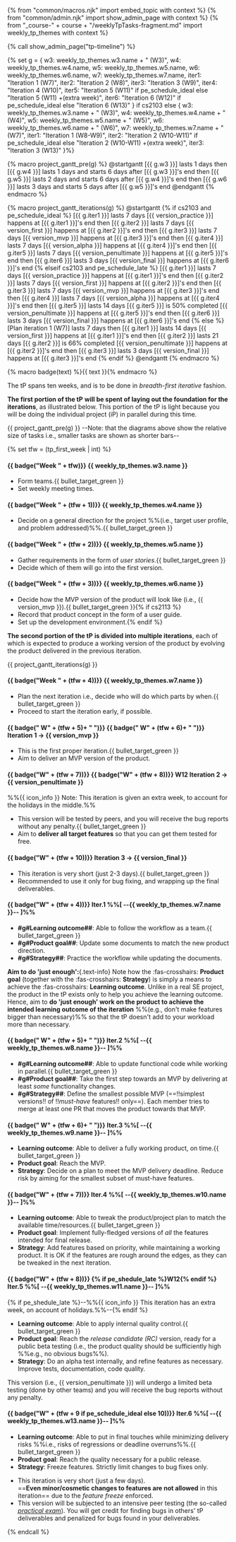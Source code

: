 {% from "common/macros.njk" import embed_topic with context %}
{% from "common/admin.njk" import show_admin_page with context %}
{% from "_course-" + course + "/weeklyTpTasks-fragment.md" import weekly_tp_themes with context %}

{% call show_admin_page("tp-timeline") %}
<div id="main">

{% set g = {
  w3: weekly_tp_themes.w3.name + " (W3)",
  w4: weekly_tp_themes.w4.name,
  w5: weekly_tp_themes.w5.name,
  w6: weekly_tp_themes.w6.name,
  w7: weekly_tp_themes.w7.name,
  iter1: "Iteration 1 (W7)",
  iter2: "Iteration 2 (W8)",
  iter3: "Iteration 3 (W9)",
  iter4: "Iteration 4 (W10)",
  iter5: "Iteration 5 (W11)" if pe_schedule_ideal else "Iteration 5 (W11)                +(extra week)",
  iter6: "Iteration 6 (W12)" if pe_schedule_ideal else  "Iteration 6 (W13)"
} if cs2103 else {
  w3: weekly_tp_themes.w3.name + " (W3)",
  w4: weekly_tp_themes.w4.name + " (W4)",
  w5: weekly_tp_themes.w5.name + " (W5)",
  w6: weekly_tp_themes.w6.name + " (W6)",
  w7: weekly_tp_themes.w7.name + " (W7)",
  iter1: "Iteration 1 (W8-W9)",
  iter2: "Iteration 2 (W10-W11)" if pe_schedule_ideal else "Iteration 2 (W10-W11)                                      +(extra week)",
  iter3: "Iteration 3 (W13)"
}%}



{% macro project_gantt_pre(g) %}
<puml name="tpGanttChart-preIterations.png">
@startgantt
[{{ g.w3 }}] lasts 1 days
then [{{ g.w4 }}] lasts 1 days and starts 6 days after [{{ g.w3 }}]'s end
then [{{ g.w5 }}] lasts 2 days and starts 6 days after [{{ g.w4 }}]'s end
then [{{ g.w6 }}] lasts 3 days and starts 5 days after [{{ g.w5 }}]'s end
@endgantt
</puml>
{% endmacro %}

{% macro project_gantt_iterations(g) %}
<puml name="tpGanttChart-iterations.png">
@startgantt
{% if cs2103 and pe_schedule_ideal %}
[{{ g.iter1 }}] lasts 7 days
[{{ version_practice }}] happens at [{{ g.iter1 }}]'s end
then [{{ g.iter2 }}] lasts 7 days
[{{ version_first }}] happens at [{{ g.iter2 }}]'s end
then [{{ g.iter3 }}] lasts 7 days
[{{ version_mvp }}] happens at [{{ g.iter3 }}]'s end
then [{{ g.iter4 }}] lasts 7 days
[{{ version_alpha }}] happens at [{{ g.iter4 }}]'s end
then [{{ g.iter5 }}] lasts 7 days
[{{ version_penultimate }}] happens at [{{ g.iter5 }}]'s end
then [{{ g.iter6 }}] lasts 3 days
[{{ version_final }}] happens at [{{ g.iter6 }}]'s end
{% elseif cs2103 and pe_schedule_late %}
[{{ g.iter1 }}] lasts 7 days
[{{ version_practice }}] happens at [{{ g.iter1 }}]'s end
then [{{ g.iter2 }}] lasts 7 days
[{{ version_first }}] happens at [{{ g.iter2 }}]'s end
then [{{ g.iter3 }}] lasts 7 days
[{{ version_mvp }}] happens at [{{ g.iter3 }}]'s end
then [{{ g.iter4 }}] lasts 7 days
[{{ version_alpha }}] happens at [{{ g.iter4 }}]'s end
then [{{ g.iter5 }}] lasts 14 days
[{{ g.iter5 }}] is 50% completed
[{{ version_penultimate }}] happens at [{{ g.iter5 }}]'s end
then [{{ g.iter6 }}] lasts 3 days
[{{ version_final }}] happens at [{{ g.iter6 }}]'s end
{% else %}
[Plan iteration 1 (W7)] lasts 7 days
then [{{ g.iter1 }}] lasts 14 days
[{{ version_first }}] happens at [{{ g.iter1 }}]'s end
then [{{ g.iter2 }}] lasts 21 days
[{{ g.iter2 }}] is 66% completed
[{{ version_penultimate }}] happens at [{{ g.iter2 }}]'s end
then [{{ g.iter3 }}] lasts 3 days
[{{ version_final }}] happens at [{{ g.iter3 }}]'s end
{% endif %}
@endgantt
</puml>
{% endmacro %}

{% macro badge(text) %}<span class="badge bg-dark">{{ text }}</span>{% endmacro %}

The tP spans ten weeks, and is to be done in _breadth-first iterative_ fashion.

****The first portion of the tP**** **will be spent of laying out the foundation for the iterations**, as illustrated below. This portion of the tP is light because you will be doing the individual project (iP) in parallel during this time.

{{ project_gantt_pre(g) }}
--Note: that the diagrams above show the relative size of tasks i.e., smaller tasks are shown as shorter bars--

{% set tfw = (tp_first_week | int) %}

<div class="indented-level2">

#### {{ badge("Week " + tfw)}} {{ weekly_tp_themes.w3.name }}

* Form teams.{{ bullet_target_green }}
* Set weekly meeting times.

#### {{ badge("Week " + (tfw + 1))}} {{ weekly_tp_themes.w4.name }}

* Decide on a general direction for the project %%(i.e., target user profile, and problem addressed)%%.{{ bullet_target_green }}

#### {{ badge("Week " + (tfw + 2))}} {{ weekly_tp_themes.w5.name }}

* Gather requirements in the form of _user stories_.{{ bullet_target_green }}
* Decide which of them will go into the first version.

#### {{ badge("Week " + (tfw + 3))}} {{ weekly_tp_themes.w6.name }}

* Decide how the MVP version of the product will look like (i.e., {{ version_mvp }}).{{ bullet_target_green }}{% if cs2113 %}
* Record that product concept in the form of a user guide.
* Set up the development environment.{% endif %}

</div>


****The second portion of the tP**** **is divided into multiple iterations**, each of which is expected to produce a working version of the product by evolving the product delivered in the previous iteration.

{{ project_gantt_iterations(g) }}
<p/>

<div tags="m--cs2113" class="indented-level2">

#### {{ badge("Week " + (tfw + 4))}} {{ weekly_tp_themes.w7.name }}

* Plan the next iteration i.e., decide who will do which parts by when.{{ bullet_target_green }}
* Proceed to start the iteration early, if possible.


#### {{ badge("&nbsp;W" + (tfw + 5)+ "&nbsp;")}} {{ badge("&nbsp;W" + (tfw + 6)+ "&nbsp;")}} Iteration 1 → {{ version_mvp }}

* This is the first proper iteration.{{ bullet_target_green }}
* Aim to deliver an <tooltip content="Minimum Viable Product">MVP</tooltip> version of the product.


#### {{ badge("W" + (tfw + 7))}} {{ badge("W" + (tfw + 8))}} <span class="badge bg-secondary">W12</span> Iteration 2 → {{ version_penultimate }}

%%{{ icon_info }} Note: This iteration is given an extra week, to account for the holidays in the middle.%%

* This version will be tested by peers, and you will receive the bug reports without any penalty.{{ bullet_target_green }}
* Aim to **deliver all <tooltip content="i.e., all features you plan to deliver in this project at the end of the semester">target features</tooltip>** so that you can get them tested for free.

#### {{ badge("W" + (tfw + 10))}} Iteration 3 → {{ version_final }}

* This iteration is <span class="text-danger">very short</span> (just 2-3 days).{{ bullet_target_green }}
* Recommended to use it only for bug fixing, and wrapping up the final deliverables.

</div>

<div tags="m--cs2103" class="indented-level2">

#### {{ badge("W" + (tfw + 4))}} Iter.1 %%[ --{{ weekly_tp_themes.w7.name }}-- ]%%

<div id="v11-goals" class="indented">

* **#g#Learning outcome##**: Able to follow the workflow as a team.{{ bullet_target_green }}
* **#g#Product goal##**: Update some documents to match the new product direction.
* **#g#Strategy##**: Practice the workflow while updating the documents.
</div>

<box id="lo-above-product" type="info" seamless>

**Aim to do 'just enough':**{.text-info}
Note how the <span class="text-success">:fas-crosshairs: **Product goal**</span> (together with the <span class="text-success">:fas-crosshairs: **Strategy**</span>) is simply a means to achieve the <span class="text-success">:fas-crosshairs: **Learning outcome**</span>. Unlike in a real SE project, the product in the tP exists only to help you achieve the learning outcome. Hence, aim to **do 'just enough' work on the product to achieve the intended learning outcome of the iteration** %%(e.g., don't make features bigger than necessary)%% so that the tP doesn't add to your workload more than necessary.
</box>


#### {{ badge("&nbsp;W" + (tfw + 5)+ "&nbsp;")}} Iter.2 %%[ --{{ weekly_tp_themes.w8.name }}-- ]%%

<div id="v12-goals" class="indented">

* **#g#Learning outcome##**: Able to update functional code while working in parallel.{{ bullet_target_green }}
* **#g#Product goal##**: Take the first step towards an MVP by delivering at least _some_ functionality changes.
* **#g#Strategy##**: Define the smallest possible MVP (==!!simplest versions!! of !!_must-have_ features!! only==). Each member tries to merge at least one PR that moves the product towards that MVP.
</div>

#### {{ badge("&nbsp;W" + (tfw + 6)+ "&nbsp;")}} Iter.3 %%[ --{{ weekly_tp_themes.w9.name }}-- ]%%

<div id="v13-goals" class="indented">

* **Learning outcome**: Able to deliver a fully working product, on time.{{ bullet_target_green }}
* **Product goal**: Reach the <tooltip content="Minimum Viable Product">MVP</tooltip>.
* **Strategy**: Decide on a plan to meet the MVP delivery deadline. Reduce risk by aiming for the smallest subset of must-have features.
</div>


#### {{ badge("W" + (tfw + 7))}} Iter.4 %%[ --{{ weekly_tp_themes.w10.name }}-- ]%%

<div id="v14-goals" class="indented">

* **Learning outcome**: Able to tweak the product/project plan to match the available time/resources.{{ bullet_target_green }}
* **Product goal**: Implement <popover content="i.e., _almost_ complete implementation of the feature, even if not fully polished">fully-fledged</popover> versions of _all_ the features intended for final release.
* **Strategy**: Add features based on priority, while maintaining a working product. It is OK if the features are rough around the edges, as they can be tweaked in the next iteration.
</div>


#### {{ badge("W" + (tfw + 8))}} {% if pe_shedule_late %}<span class="badge bg-secondary">W12</span>{% endif %} Iter.5 %%[ --{{ weekly_tp_themes.w11.name }}-- ]%%

{% if pe_shedule_late %}--%%{{ icon_info }} This iteration has an extra week, on account of holidays.%%--{% endif %}

<div id="v15-goals" class="indented">

* **Learning outcome**: Able to apply internal quality control.{{ bullet_target_green }}
* **Product goal**: Reach the _release candidate (RC)_ version, ready for a public beta testing (i.e., the product quality should be sufficiently high %%e.g., no obvious bugs%%).
* **Strategy**: Do an <popover content="A full-product testing conducted by internal testers (in this case, project members themselves) acting as target users">alpha test</popover> internally, and refine features as necessary. Improve tests, documentation, code quality.

</div>

<box type="info" seamless>

This version (i.e., {{ version_penultimate }}) will undergo a limited beta testing  (done by other teams) and you will receive the bug reports without any penalty.
</box>


#### {{ badge("W" + (tfw + 9 if pe_schedule_ideal else 10))}} Iter.6 %%[ --{{ weekly_tp_themes.w13.name }}-- ]%%

<div id="v16-goals" class="indented">

* **Learning outcome**: Able to put in final touches while minimizing delivery risks %%i.e., risks of regressions or deadline overruns%%.{{ bullet_target_green }}
* **Product goal**: Reach the quality necessary for a public release.
* **Strategy**: Freeze features. Strictly limit changes to bug fixes only.
</div>

<box type="warning" seamless>

* This iteration is <span class="text-danger">very short</span> (just a few days).<br>
  ==**Even minor/cosmetic changes to features are not allowed** in this iteration== due to the _feature freeze_ enforced.
* This version will be subjected to an intensive peer testing (the so-called [_practical exam_](tp-pe.html#tp-practical-exam-pe)).
  You will get credit for finding bugs in others' tP deliverables and penalized for bugs found in your deliverables.
</box>

</div>

</div>

{% endcall %}
